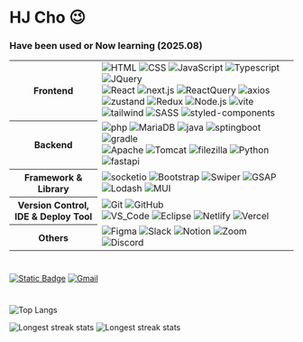 # HJ Cho 😉
 
### Have been used or Now learning (2025.08)

 <table>
  <tr>
   <th>Frontend</th>
   <td>
    <img src="https://img.shields.io/badge/HTML-E34F26?style=flat-square&logo=html5&logoColor=white" alt="HTML">
    <img src="https://img.shields.io/badge/CSS-1572B6?style=flat-square&logo=css&logoColor=white" alt="CSS">
    <img src="https://img.shields.io/badge/JavaScript-F7DF1E?style=flat-square&logo=javascript&logoColor=black" alt="JavaScript">
    <img src="https://img.shields.io/badge/TypeScript-3178C6?style=flat-square&logo=TypeScript&logoColor=white" alt="Typescript">
    <img src="https://img.shields.io/badge/JQuery-0769AD?style=flat-square&logo=jquery&logoColor=white" alt="JQuery">
    <br>
    <img src="https://img.shields.io/badge/React-61DAFB?style=flat-square&logo=react&logoColor=black" alt="React">
    <img src="https://img.shields.io/badge/Next.js-000000?style=flat-square&logo=next.js&logoColor=white" alt="next.js">
    <img src="https://img.shields.io/badge/React_Query-FF4154?style=flat-square&logo=reactquery&logoColor=white" alt="ReactQuery">
    <img src="https://img.shields.io/badge/Axios-5A29E4?style=flat-square&logo=axios&logoColor=white" alt="axios">
    <br>
    <img src="https://img.shields.io/badge/Zustand-433E38?style=flat-square&logo=Zustand&logoColor=white" alt="zustand">
    <img src="https://img.shields.io/badge/Redux-764ABC?style=flat-square&logo=Redux&logoColor=white" alt="Redux">
    <img src="https://img.shields.io/badge/Node.js-339933?style=flat-square&logo=node.js&logoColor=white" alt="Node.js">
    <img src="https://img.shields.io/badge/vite-646CFF?style=flat-square&logo=vite&logoColor=white" alt="vite">
    <br>
    <img src="https://img.shields.io/badge/Tailwind-06B6D4?style=flat-square&logo=TailwindCSS&logoColor=white" alt="tailwind">
    <img src="https://img.shields.io/badge/SASS-CC6699?style=flat-square&logo=Sass&logoColor=white" alt="SASS">
    <img src="https://img.shields.io/badge/styled_components-DB7093?style=flat-square&logo=styledcomponents&logoColor=white" alt="styled-components">
   </td>
  </tr>
  <tr>
   <th>Backend</th>
   <td>
    <img src="https://img.shields.io/badge/php-777BB4?style=flat-square&logo=php&logoColor=white" alt="php">
    <img src="https://img.shields.io/badge/MariaDB-003545?style=flat-square&logo=MariaDB&logoColor=white" alt="MariaDB">
    <img src="https://img.shields.io/badge/Java-007396?style=flat-square&logo=openjdk&logoColor=white" alt="java">
    <img src="https://img.shields.io/badge/Spring_Boot-6DB33F?style=flat-square&logo=springboot&logoColor=white" alt="sptingboot">
    <img src="https://img.shields.io/badge/Gradle-02303A?style=flat-square&logo=gradle&logoColor=white" alt="gradle">
    <br>
    <img src="https://img.shields.io/badge/Apache-D22128?style=flat-square&logo=apache&logoColor=white" alt="Apache">
    <img src="https://img.shields.io/badge/Tomcat-F8DC75?style=flat-square&logo=apachetomcat&logoColor=black" alt="Tomcat">
    <img src="https://img.shields.io/badge/FileZilla-BF0000?style=flat-square&logo=filezilla&logoColor=white" alt="filezilla">
    <img src="https://img.shields.io/badge/Python-3776AB?style=flat-square&logo=python&logoColor=white" alt="Python">
    <img src="https://img.shields.io/badge/Fast_API-009688?style=flat-square&logo=fastAPI&logoColor=white" alt="fastapi">
   </td>
  </tr>
  <tr>
   <th>Framework & Library</th>
   <td>
    <img src="https://img.shields.io/badge/Socket.io-010101?style=flat-square&logo=Socket.io&logoColor=white" alt="socketio">
    <img src="https://img.shields.io/badge/Bootstrap-7952B3?style=flat-square&logo=bootstrap&logoColor=white" alt="Bootstrap">
    <img src="https://img.shields.io/badge/Swiper-6332F6?style=flat-square&logo=swiper&logoColor=white" alt="Swiper">
    <img src="https://img.shields.io/badge/GSAP-88CE02?style=flat-square&logo=GreenSock&logoColor=white" alt="GSAP">
    <img src="https://img.shields.io/badge/lodash-3492FF?style=flat-square&logo=lodash&logoColor=white" alt="Lodash">
    <img src="https://img.shields.io/badge/MUI-007FFF?style=flat-square&logo=MUI&logoColor=white" alt="MUI">
   </td>
  </tr>
  <tr>
   <th>Version Control,<br>IDE & Deploy Tool</th>
   <td>
    <img src="https://img.shields.io/badge/Git-F05032?style=flat-square&logo=git&logoColor=white" alt="Git">
    <img src="https://img.shields.io/badge/GitHub-181717?style=flat-square&logo=github&logoColor=white" alt="GitHub">
    <br>
    <img src="https://img.shields.io/badge/VS_Code-007ACC?style=flat-square&logo=visual-studio-code&logoColor=white" alt="VS_Code">
    <img src="https://img.shields.io/badge/eclipse-2C2255?style=flat-square&logo=eclipseIDE&logoColor=f37726" alt="Eclipse">
    <img src="https://img.shields.io/badge/Netlify-00C7B7?style=flat-square&logo=netlify&logoColor=white" alt="Netlify">
    <img src="https://img.shields.io/badge/Vercel-000000?style=flat-square&logo=vercel&logoColor=white" alt="Vercel">
    <!-- <img src="https://img.shields.io/badge/IntelliJ-000000?style=flat-square&logo=intellijidea&logoColor=white" alt="intelliJ"> -->
    
   </td>
  </tr>
  <tr>
   <th>Others</th>
   <td>
    <img src="https://img.shields.io/badge/Figma-F24E1E?style=flat-square&logo=figma&logoColor=white" alt="Figma">
    <img src="https://img.shields.io/badge/Slack-4A154B?style=flat-square&logo=Slack&logoColor=white" alt="Slack">
    <img src="https://img.shields.io/badge/Notion-000000?style=flat-square&logo=notion&logoColor=white" alt="Notion">
    <img src="https://img.shields.io/badge/Zoom-0B5CFF?style=flat-square&logo=zoom&logoColor=white" alt="Zoom">
    <img src="https://img.shields.io/badge/Discord-5865F2?style=flat-square&logo=discord&logoColor=white" alt="Discord">
   </td>
  </tr>
 </table>

#

[![Static Badge](https://img.shields.io/badge/Click_and_check-my_career_timeline-c165ef?style=flat-square)](https://github.com/hjinn0813/hjinn0813/blob/main/studyTimeline.md)
[![Gmail](https://img.shields.io/badge/Gmail-D14836?style=flat-square&logo=Gmail&logoColor=white)](mailto:hjc3790@gmail.com)

#

![Top Langs](https://github-readme-stats.vercel.app/api/top-langs/?username=hjinn0813&layout=compact&theme=material-palenight)

![Longest streak stats](https://github-readme-streak-stats.herokuapp.com/?user=hjinn0813&count_private=true&theme=material-palenight)
![Longest streak stats](https://github-readme-streak-stats.herokuapp.com/?user=hjcho0813&count_private=true&theme=algolia)
